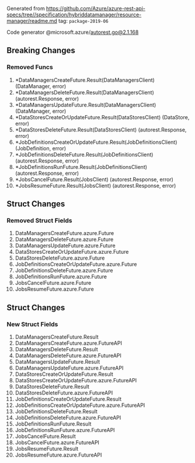 Generated from https://github.com/Azure/azure-rest-api-specs/tree//specification/hybriddatamanager/resource-manager/readme.md tag: `package-2019-06`

Code generator @microsoft.azure/autorest.go@2.1.168

## Breaking Changes

### Removed Funcs

1. *DataManagersCreateFuture.Result(DataManagersClient) (DataManager, error)
1. *DataManagersDeleteFuture.Result(DataManagersClient) (autorest.Response, error)
1. *DataManagersUpdateFuture.Result(DataManagersClient) (DataManager, error)
1. *DataStoresCreateOrUpdateFuture.Result(DataStoresClient) (DataStore, error)
1. *DataStoresDeleteFuture.Result(DataStoresClient) (autorest.Response, error)
1. *JobDefinitionsCreateOrUpdateFuture.Result(JobDefinitionsClient) (JobDefinition, error)
1. *JobDefinitionsDeleteFuture.Result(JobDefinitionsClient) (autorest.Response, error)
1. *JobDefinitionsRunFuture.Result(JobDefinitionsClient) (autorest.Response, error)
1. *JobsCancelFuture.Result(JobsClient) (autorest.Response, error)
1. *JobsResumeFuture.Result(JobsClient) (autorest.Response, error)

## Struct Changes

### Removed Struct Fields

1. DataManagersCreateFuture.azure.Future
1. DataManagersDeleteFuture.azure.Future
1. DataManagersUpdateFuture.azure.Future
1. DataStoresCreateOrUpdateFuture.azure.Future
1. DataStoresDeleteFuture.azure.Future
1. JobDefinitionsCreateOrUpdateFuture.azure.Future
1. JobDefinitionsDeleteFuture.azure.Future
1. JobDefinitionsRunFuture.azure.Future
1. JobsCancelFuture.azure.Future
1. JobsResumeFuture.azure.Future

## Struct Changes

### New Struct Fields

1. DataManagersCreateFuture.Result
1. DataManagersCreateFuture.azure.FutureAPI
1. DataManagersDeleteFuture.Result
1. DataManagersDeleteFuture.azure.FutureAPI
1. DataManagersUpdateFuture.Result
1. DataManagersUpdateFuture.azure.FutureAPI
1. DataStoresCreateOrUpdateFuture.Result
1. DataStoresCreateOrUpdateFuture.azure.FutureAPI
1. DataStoresDeleteFuture.Result
1. DataStoresDeleteFuture.azure.FutureAPI
1. JobDefinitionsCreateOrUpdateFuture.Result
1. JobDefinitionsCreateOrUpdateFuture.azure.FutureAPI
1. JobDefinitionsDeleteFuture.Result
1. JobDefinitionsDeleteFuture.azure.FutureAPI
1. JobDefinitionsRunFuture.Result
1. JobDefinitionsRunFuture.azure.FutureAPI
1. JobsCancelFuture.Result
1. JobsCancelFuture.azure.FutureAPI
1. JobsResumeFuture.Result
1. JobsResumeFuture.azure.FutureAPI
